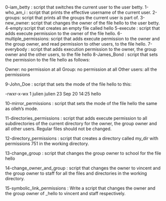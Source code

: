 0-iam_betty : script that switches the current user to the user betty.
1-who_am_i : script that prints the effective username of the current user.
2-groups: script that prints all the groups the current user is part of.
3-new_owner: script that changes the owner of the file hello to the user betty.
4-empty:script that creates an empty file called hello
5-execute : script that adds execute permission to the owner of the file hello.
6-multiple_permissions: script that adds execute permission to the owner and the group owner, and read permission to other users, to the file hello.
7-everybody : script that adds execution permission to the owner, the group owner and the other users, to the file hello
8-James_Bond : script that sets the permission to the file hello as follows:

Owner: no permission at all
Group: no permission at all
Other users: all the permissions

9-John_Doe : script that sets the mode of the file hello to this:

-rwxr-x-wx 1 julien julien 23 Sep 20 14:25 hello

10-mirror_permissions : script that sets the mode of the file hello the same as olleh’s mode.

11-directories_permissions : script that adds execute permission to all subdirectories of the current directory for the owner, the group owner and all other users. Regular files should not be changed.

12-directory_permissions : script that creates a directory called my_dir with permissions 751 in the working directory.

13-change_group : script that changes the group owner to school for the file hello

14-change_owner_and_group : script that changes the owner to vincent and the group owner to staff for all the files and directories in the working directory.

15-symbolic_link_permissions : Write a script that changes the owner and the group owner of _hello to vincent and staff respectively.

